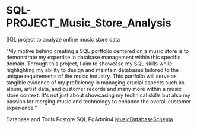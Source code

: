 # SQL-PROJECT_Music_Store_Analysis
SQL project to analyze online music store data

"My motive behind creating a SQL portfolio centered on a music store is to demonstrate my expertise in database management within this specific domain. Through this project, I aim to showcase my SQL skills while highlighting my ability to design and maintain databases tailored to the unique requirements of the music industry. This portfolio will serve as tangible evidence of my proficiency in managing crucial aspects such as album, artist data, and customer records and many more within a music store context. It's not just about showcasing my technical skills but also my passion for merging music and technology to enhance the overall customer experience."

Database and Tools
Postgre SQL
PgAdmin4
[MusicDatabaseSchema](https://github.com/SAADTUNGEKAR/SQL-PROJECT/assets/143379761/fa5a3322-d824-4014-beaf-595fcf3d9d25)
